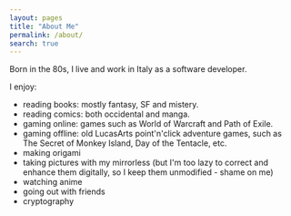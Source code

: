 ```yaml
---
layout: pages
title: "About Me"
permalink: /about/
search: true
---
```


Born in the 80s, I live and work in Italy as a software developer.

I enjoy:
  - reading books: mostly fantasy, SF and mistery.
  - reading comics: both occidental and manga.
  - gaming online: games such as World of Warcraft and Path of Exile.
  - gaming offline: old LucasArts point'n'click adventure games, such as The Secret of Monkey Island, Day of the Tentacle, etc.
  - making origami
  - taking pictures with my mirrorless (but I'm too lazy to correct and enhance them digitally, so I keep them unmodified - shame on me)
  - watching anime
  - going out with friends
  - cryptography
  
